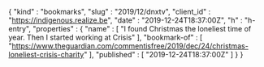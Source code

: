{
  "kind" : "bookmarks",
  "slug" : "2019/12/dnxtv",
  "client_id" : "https://indigenous.realize.be",
  "date" : "2019-12-24T18:37:00Z",
  "h" : "h-entry",
  "properties" : {
    "name" : [ "I found Christmas the loneliest time of year. Then I started working at Crisis" ],
    "bookmark-of" : [ "https://www.theguardian.com/commentisfree/2019/dec/24/christmas-loneliest-crisis-charity" ],
    "published" : [ "2019-12-24T18:37:00Z" ]
  }
}
